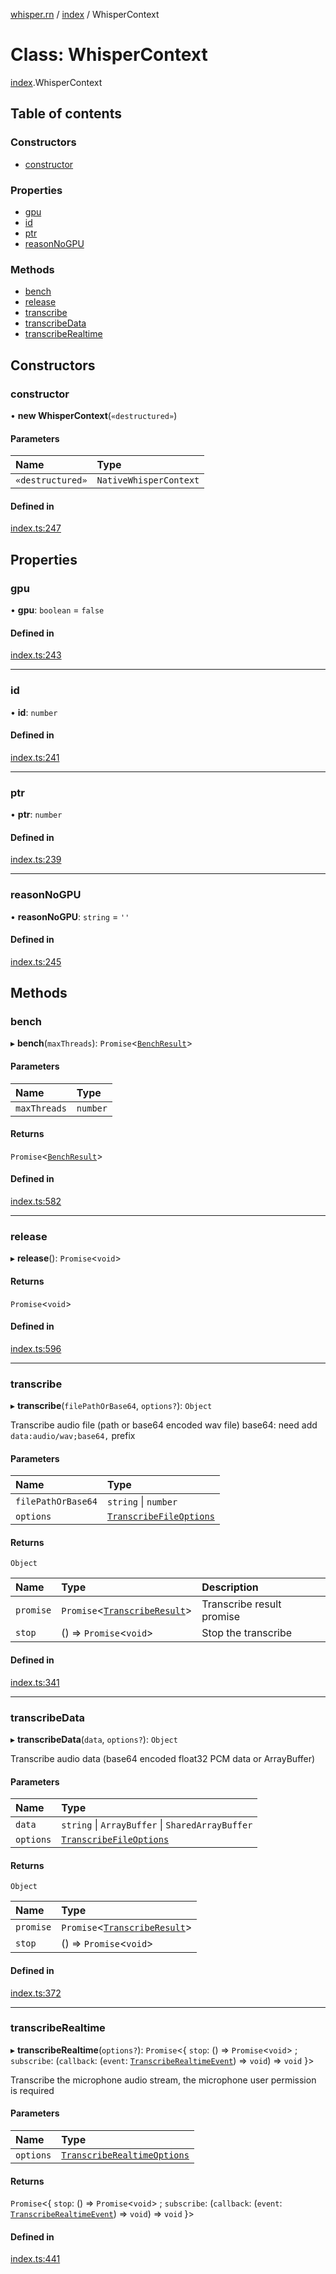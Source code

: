 [whisper.rn](../README.md) / [index](../modules/index.md) / WhisperContext

# Class: WhisperContext

[index](../modules/index.md).WhisperContext

## Table of contents

### Constructors

- [constructor](index.WhisperContext.md#constructor)

### Properties

- [gpu](index.WhisperContext.md#gpu)
- [id](index.WhisperContext.md#id)
- [ptr](index.WhisperContext.md#ptr)
- [reasonNoGPU](index.WhisperContext.md#reasonnogpu)

### Methods

- [bench](index.WhisperContext.md#bench)
- [release](index.WhisperContext.md#release)
- [transcribe](index.WhisperContext.md#transcribe)
- [transcribeData](index.WhisperContext.md#transcribedata)
- [transcribeRealtime](index.WhisperContext.md#transcriberealtime)

## Constructors

### constructor

• **new WhisperContext**(`«destructured»`)

#### Parameters

| Name | Type |
| :------ | :------ |
| `«destructured»` | `NativeWhisperContext` |

#### Defined in

[index.ts:247](https://github.com/mybigday/whisper.rn/blob/16b3c27/src/index.ts#L247)

## Properties

### gpu

• **gpu**: `boolean` = `false`

#### Defined in

[index.ts:243](https://github.com/mybigday/whisper.rn/blob/16b3c27/src/index.ts#L243)

___

### id

• **id**: `number`

#### Defined in

[index.ts:241](https://github.com/mybigday/whisper.rn/blob/16b3c27/src/index.ts#L241)

___

### ptr

• **ptr**: `number`

#### Defined in

[index.ts:239](https://github.com/mybigday/whisper.rn/blob/16b3c27/src/index.ts#L239)

___

### reasonNoGPU

• **reasonNoGPU**: `string` = `''`

#### Defined in

[index.ts:245](https://github.com/mybigday/whisper.rn/blob/16b3c27/src/index.ts#L245)

## Methods

### bench

▸ **bench**(`maxThreads`): `Promise`<[`BenchResult`](../modules/index.md#benchresult)\>

#### Parameters

| Name | Type |
| :------ | :------ |
| `maxThreads` | `number` |

#### Returns

`Promise`<[`BenchResult`](../modules/index.md#benchresult)\>

#### Defined in

[index.ts:582](https://github.com/mybigday/whisper.rn/blob/16b3c27/src/index.ts#L582)

___

### release

▸ **release**(): `Promise`<`void`\>

#### Returns

`Promise`<`void`\>

#### Defined in

[index.ts:596](https://github.com/mybigday/whisper.rn/blob/16b3c27/src/index.ts#L596)

___

### transcribe

▸ **transcribe**(`filePathOrBase64`, `options?`): `Object`

Transcribe audio file (path or base64 encoded wav file)
base64: need add `data:audio/wav;base64,` prefix

#### Parameters

| Name | Type |
| :------ | :------ |
| `filePathOrBase64` | `string` \| `number` |
| `options` | [`TranscribeFileOptions`](../modules/index.md#transcribefileoptions) |

#### Returns

`Object`

| Name | Type | Description |
| :------ | :------ | :------ |
| `promise` | `Promise`<[`TranscribeResult`](../modules/index.md#transcriberesult)\> | Transcribe result promise |
| `stop` | () => `Promise`<`void`\> | Stop the transcribe |

#### Defined in

[index.ts:341](https://github.com/mybigday/whisper.rn/blob/16b3c27/src/index.ts#L341)

___

### transcribeData

▸ **transcribeData**(`data`, `options?`): `Object`

Transcribe audio data (base64 encoded float32 PCM data or ArrayBuffer)

#### Parameters

| Name | Type |
| :------ | :------ |
| `data` | `string` \| `ArrayBuffer` \| `SharedArrayBuffer` |
| `options` | [`TranscribeFileOptions`](../modules/index.md#transcribefileoptions) |

#### Returns

`Object`

| Name | Type |
| :------ | :------ |
| `promise` | `Promise`<[`TranscribeResult`](../modules/index.md#transcriberesult)\> |
| `stop` | () => `Promise`<`void`\> |

#### Defined in

[index.ts:372](https://github.com/mybigday/whisper.rn/blob/16b3c27/src/index.ts#L372)

___

### transcribeRealtime

▸ **transcribeRealtime**(`options?`): `Promise`<{ `stop`: () => `Promise`<`void`\> ; `subscribe`: (`callback`: (`event`: [`TranscribeRealtimeEvent`](../modules/index.md#transcriberealtimeevent)) => `void`) => `void`  }\>

Transcribe the microphone audio stream, the microphone user permission is required

#### Parameters

| Name | Type |
| :------ | :------ |
| `options` | [`TranscribeRealtimeOptions`](../modules/index.md#transcriberealtimeoptions) |

#### Returns

`Promise`<{ `stop`: () => `Promise`<`void`\> ; `subscribe`: (`callback`: (`event`: [`TranscribeRealtimeEvent`](../modules/index.md#transcriberealtimeevent)) => `void`) => `void`  }\>

#### Defined in

[index.ts:441](https://github.com/mybigday/whisper.rn/blob/16b3c27/src/index.ts#L441)
